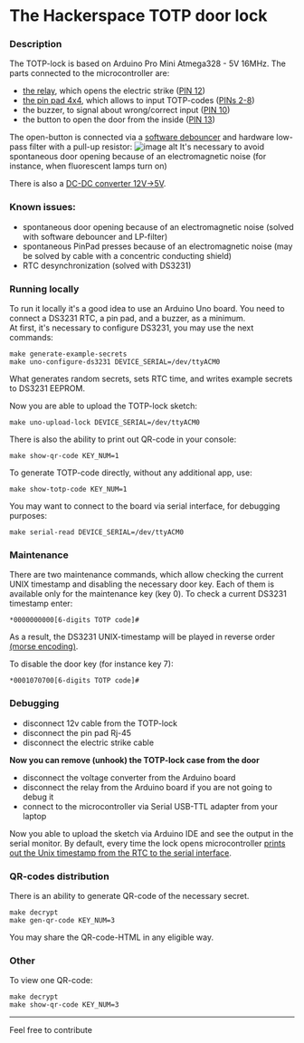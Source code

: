 # The Hackerspace TOTP door lock

### Description
The TOTP-lock is based on Arduino Pro Mini Atmega328 - 5V 16MHz. The parts connected to the microcontroller are: 
 - [the relay](https://allegro.pl/oferta/modul-1-kanalowy-przekaznik-5v-10a-7953863748), which opens the electric strike ([PIN 12](https://github.com/hakierspejs/hsldz_totp_lock/blob/main/hsldz_totp_lock/hsldz_totp_lock.ino#L11)) 
 - [the pin pad 4x4](https://allegro.pl/oferta/klawiatura-membranowa-numeryczna-4x4-arduino-9611679849), which allows to input TOTP-codes ([PINs 2-8](https://github.com/hakierspejs/hsldz_totp_lock/blob/main/hsldz_totp_lock/hsldz_totp_lock.ino#L35))
 - the buzzer, to signal about wrong/correct input ([PIN 10](https://github.com/hakierspejs/hsldz_totp_lock/blob/main/hsldz_totp_lock/hsldz_totp_lock.ino#L10))
 - the button to open the door from the inside  ([PIN 13](https://github.com/hakierspejs/hsldz_totp_lock/blob/main/hsldz_totp_lock/hsldz_totp_lock.ino#L12))
 
The open-button is connected via a [software debouncer](https://github.com/hakierspejs/hsldz_totp_lock/blob/aedc9e4bd50019f3f2bc459a3ce09191bc713dde/hsldz_totp_lock.ino#L113) and hardware low-pass filter with a pull-up resistor:
![image alt](https://i.imgur.com/PGhv3sQ.png)
It's necessary to avoid spontaneous door opening because of an electromagnetic noise (for instance, when fluorescent lamps turn on)


There is also a [DC-DC converter 12V->5V](https://www.aphelektra.com/regulatory-napiecia/6033-modul-przetwornicy-step-down-mp2307-1v-17v-18a.html). 

### Known issues:
 - spontaneous door opening  because of an electromagnetic noise  (solved with software debouncer and LP-filter)
 - spontaneous PinPad presses because of an electromagnetic noise (may be solved by cable with a concentric conducting shield)
 - RTC desynchronization (solved with DS3231)


### Running locally
To run it locally it's a good idea to use an Arduino Uno board. You need to connect a DS3231 RTC, a pin pad, and a buzzer, as a minimum.  
At first, it's necessary to configure DS3231, you may use the next commands: 
```
make generate-example-secrets
make uno-configure-ds3231 DEVICE_SERIAL=/dev/ttyACM0
```
What generates random secrets, sets RTC time, and writes example secrets to DS3231 EEPROM.

Now you are able to upload the TOTP-lock sketch: 
```
make uno-upload-lock DEVICE_SERIAL=/dev/ttyACM0
```
There is also the ability to print out QR-code in your console:
```
make show-qr-code KEY_NUM=1
```
To generate TOTP-code directly, without any additional app, use: 
```
make show-totp-code KEY_NUM=1
```
You may want to connect to the board via serial interface, for debugging purposes: 
```
make serial-read DEVICE_SERIAL=/dev/ttyACM0
```

### Maintenance
There are two maintenance commands, which allow checking the current UNIX timestamp and disabling the necessary door key. Each of them is available only for the maintenance key (key 0).
To check a current DS3231 timestamp enter:
```
*0000000000[6-digits TOTP code]#
``` 
As a result, the DS3231 UNIX-timestamp will be played in reverse order [(morse encoding)](https://en.wikipedia.org/wiki/Morse_code).

To disable the door key (for instance key 7):
```
*0001070700[6-digits TOTP code]#
```

### Debugging 
* disconnect 12v cable from the TOTP-lock 
* disconnect the pin pad Rj-45 
* disconnect the electric strike cable 

**Now you can remove (unhook) the TOTP-lock case from the door**
* disconnect the voltage converter from the Arduino board  
* disconnect the relay from the Arduino board if you are not going to debug it
* connect to the microcontroller via Serial USB-TTL adapter from your laptop

Now you able to upload the sketch via Arduino IDE and see the output in the serial monitor.
By default, every time the lock opens microcontroller [prints out the Unix timestamp from the RTC to the serial interface](https://github.com/hakierspejs/hsldz_totp_lock/blob/aedc9e4bd50019f3f2bc459a3ce09191bc713dde/hsldz_totp_lock.ino#L9).
  

### QR-codes distribution
There is an ability to generate QR-code of the necessary secret. 
``` 
make decrypt
make gen-qr-code KEY_NUM=3
``` 
You may share the QR-code-HTML in any eligible way.


### Other

To view one QR-code:
```
make decrypt
make show-qr-code KEY_NUM=3
```

-----------------------------
Feel free to contribute
